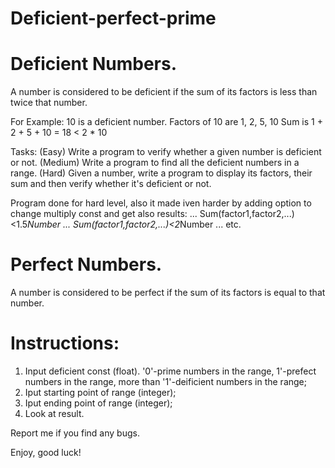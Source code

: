 # Deficient-perfect-prime

# Deficient Numbers.

A number is considered to be deficient if the sum of its factors is
less than twice that number. 

For Example: 
10 is a deficient number. 
Factors of 10 are 1, 2, 5, 10 
Sum is 1 + 2 + 5 + 10 = 18 < 2 * 10 

Tasks: 
(Easy) Write a program to verify whether a given number is
deficient or not. 
(Medium) Write a program to find all the deficient numbers in
a range. 
(Hard) Given a number, write a program to display its factors,
their sum and then verify whether it's deficient or not. 

Program done for hard level, also it made iven harder
by adding option to change multiply const and get also results:
...
Sum(factor1,factor2,...)<1.5*Number
...
Sum(factor1,factor2,...)<2*Number
...
etc.

# Perfect Numbers.

A number is considered to be perfect if the sum of its factors is
equal to that number. 

# Instructions:
1) Input deficient const (float). '0'-prime numbers in the range,
1'-prefect numbers in the range, more than '1'-deificient numbers
in the range;
2) Iput starting point of range (integer);
3) Iput ending point of range (integer); 
4) Look at result.

Report me if you find any bugs.

Enjoy, good luck!

